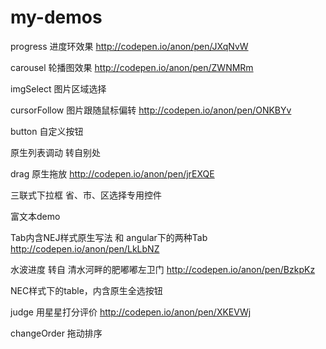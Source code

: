 # my-demos
progress 进度环效果 http://codepen.io/anon/pen/JXqNvW

carousel 轮播图效果 http://codepen.io/anon/pen/ZWNMRm

imgSelect 图片区域选择

cursorFollow 图片跟随鼠标偏转 http://codepen.io/anon/pen/ONKBYv

button 自定义按钮

原生列表调动 转自别处

drag 原生拖放 http://codepen.io/anon/pen/jrEXQE

三联式下拉框 省、市、区选择专用控件

富文本demo

Tab内含NEJ样式原生写法 和 angular下的两种Tab http://codepen.io/anon/pen/LkLbNZ

水波进度 转自 清水河畔的肥嘟嘟左卫门  http://codepen.io/anon/pen/BzkpKz

NEC样式下的table，内含原生全选按钮

judge 用星星打分评价 http://codepen.io/anon/pen/XKEVWj

changeOrder 拖动排序

